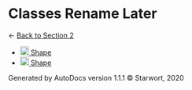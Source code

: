 <style>img{height:18px;margin-bottom:-3px}</style>
# Classes Rename Later

← [Back to Section 2](..)

- [![PY file](https://img.icons8.com/windows/512/4a90e2/py.png) Shape](shape.py)
- [![SPLW file](https://starwort.github.io/computer-science/icon-splw.png) Shape](shape.splw)

Generated by AutoDocs version 1.1.1 © Starwort, 2020
